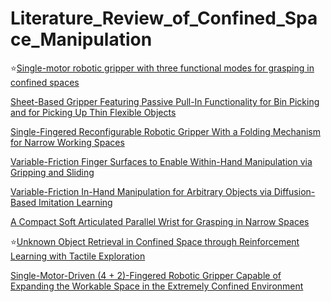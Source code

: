# Literature_Review_of_Confined_Space_Manipulation

:star:[Single-motor robotic gripper with three functional modes for grasping in confined spaces](https://arxiv.org/pdf/2310.17192)

[Sheet-Based Gripper Featuring Passive Pull-In Functionality for Bin Picking and for Picking Up Thin Flexible Objects](https://ieeexplore.ieee.org/stamp/stamp.jsp?tp=&arnumber=8976088)

[Single-Fingered Reconfigurable Robotic Gripper With a Folding Mechanism for Narrow Working Spaces](https://ieeexplore.ieee.org/stamp/stamp.jsp?tp=&arnumber=9834072)

[Variable-Friction Finger Surfaces to Enable Within-Hand Manipulation via Gripping and Sliding](https://arxiv.org/pdf/2310.17192)

[Variable-Friction In-Hand Manipulation for Arbitrary Objects via Diffusion-Based Imitation Learning](https://arxiv.org/pdf/2503.02738)

[A Compact Soft Articulated Parallel Wrist for Grasping in Narrow Spaces](https://ieeexplore.ieee.org/stamp/stamp.jsp?tp=&arnumber=8746558)

:star:[Unknown Object Retrieval in Confined Space through Reinforcement Learning with Tactile Exploration](https://ieeexplore.ieee.org/stamp/stamp.jsp?tp=&arnumber=10611541)

[Single-Motor-Driven (4 + 2)-Fingered Robotic Gripper Capable of Expanding the Workable Space in the Extremely Confined Environment](https://ieeexplore.ieee.org/stamp/stamp.jsp?tp=&arnumber=10752385)

